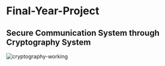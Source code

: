 # Final-Year-Project

## Secure Communication System through Cryptography System

![cryptography-working](https://user-images.githubusercontent.com/28294942/105642527-4f24d100-5eb0-11eb-91f5-c51fbdc70600.jpg)

